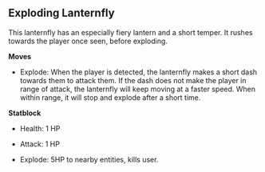 ## Exploding Lanternfly

This lanternfly has an especially fiery lantern and a short temper. It rushes towards the player once seen, before exploding.

**Moves**

- Explode: When the player is detected, the lanternfly makes a short dash towards them to attack them. If the dash does not make the player in range of attack, the lanternfly will keep moving at a faster speed. When within range, it will stop and explode after a short time.

**Statblock**

- Health: 1 HP

- Attack: 1 HP
- Explode: 5HP to nearby entities, kills user.
